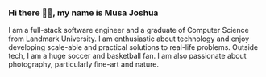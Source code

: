 ### Hi there 👋🏾, my name is Musa Joshua

I am a full-stack software engineer and a graduate of Computer Science from Landmark University. I am enthusiastic about technology 
and enjoy developing scale-able and practical solutions 
to real-life problems.
Outside tech, I am a huge soccer and basketball fan. 
I am also passionate about photography, particularly 
fine-art and nature.

<!--
**musajoshua/musajoshua** is a ✨ _special_ ✨ repository because its `README.md` (this file) appears on your GitHub profile.

Here are some ideas to get you started:

- 🔭 I’m currently working on ...
- 🌱 I’m currently learning ...
- 👯 I’m looking to collaborate on ...
- 🤔 I’m looking for help with ...
- 💬 Ask me about ...
- 📫 How to reach me: ...
- 😄 Pronouns: ...
- ⚡ Fun fact: ...
-->
